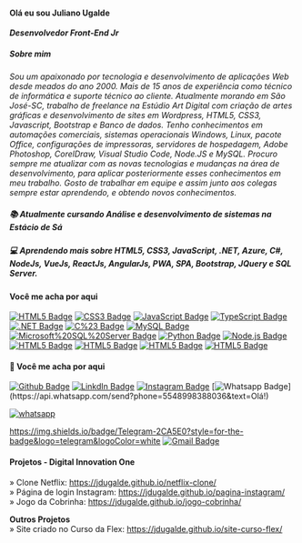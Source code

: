 #### Olá eu sou Juliano Ugalde
<b><i>Desenvolvedor Front-End Jr </i></b><br>
##### Sobre mim
<i>Sou um apaixonado por tecnologia e desenvolvimento de aplicações Web desde meados do ano 2000. Mais de 15 anos de experiência como técnico de informática e suporte técnico ao cliente. Atualmente morando em São José-SC, trabalho de freelance na Estúdio Art Digital com criação de artes gráficas e desenvolvimento de sites em Wordpress, HTML5, CSS3, Javascript, Bootstrap e Banco de dados.
Tenho conhecimentos em automações comerciais, sistemas operacionais Windows, Linux, pacote Office, configurações de impressoras, servidores de hospedagem, Adobe Photoshop, CorelDraw, Visual Studio Code, Node.JS e MySQL.
Procuro sempre me atualizar com as novas tecnologias e mudanças na área de desenvolvimento, para aplicar posteriormente esses conhecimentos em meu trabalho.
Gosto de trabalhar em equipe e assim junto aos colegas sempre estar aprendendo, e obtendo novos conhecimentos.</i>


##### 📚 Atualmente cursando Análise e desenvolvimento de sistemas na Estácio de Sá

##### 💻 Aprendendo mais sobre HTML5, CSS3, JavaScript, .NET, Azure, C#, NodeJs, VueJs, ReactJs, AngularJs, PWA, SPA, Bootstrap, JQuery e SQL Server.

#### Você me acha por aqui
[![HTML5 Badge](https://img.shields.io/badge/HTML5-E34F26?style=for-the-badge&logo=html5&logoColor=white=)](#)
[![CSS3 Badge](https://img.shields.io/badge/CSS3-1572B6?style=for-the-badge&logo=css3&logoColor=white=)](#)
[![JavaScript Badge](https://img.shields.io/badge/JavaScript-323330?style=for-the-badge&logo=javascript&logoColor=F7DF1E=)](#)
[![TypeScript Badge](https://img.shields.io/badge/TypeScript-007ACC?style=for-the-badge&logo=typescript&logoColor=white=)](#)
[![.NET Badge](https://img.shields.io/badge/.NET-512BD4?style=for-the-badge&logo=dotnet&logoColor=white=)](#)
[![C%23 Badge](https://img.shields.io/badge/C%23-239120?style=for-the-badge&logo=c-sharp&logoColor=white=)](#)
[![MySQL Badge](https://img.shields.io/badge/MySQL-00000F?style=for-the-badge&logo=mysql&logoColor=white=)](#)
[![Microsoft%20SQL%20Server Badge](https://img.shields.io/badge/Microsoft%20SQL%20Server-CC2927?style=for-the-badge&logo=microsoft%20sql%20server&logoColor=white=)](#)
[![Python Badge](https://img.shields.io/badge/Python-FFD43B?style=for-the-badge&logo=python&logoColor=darkgreen=)](#)
[![Node.js Badge](https://img.shields.io/badge/Node.js-339933?style=for-the-badge&logo=nodedotjs&logoColor=white=)](#)
[![HTML5 Badge](https://img.shields.io/badge/HTML5-E34F26?style=for-the-badge&logo=html5&logoColor=white=)](#)
[![HTML5 Badge](https://img.shields.io/badge/HTML5-E34F26?style=for-the-badge&logo=html5&logoColor=white=)](#)
[![HTML5 Badge](https://img.shields.io/badge/HTML5-E34F26?style=for-the-badge&logo=html5&logoColor=white=)](#)
[![HTML5 Badge](https://img.shields.io/badge/HTML5-E34F26?style=for-the-badge&logo=html5&logoColor=white=)](#)



#### 📱 Você me acha por aqui

[![Github Badge](https://img.shields.io/badge/GitHub-100000?style=for-the-badge&logo=github&logoColor=white=https://github.com/jdugalde)](https://github.com/jdugalde)
[![LinkdIn Badge](https://img.shields.io/badge/LinkedIn-0077B5?style=for-the-badge&logo=linkedin&logoColor=white&Link=https://www.linkedin.com/in/julianodamasco/)](https://www.linkedin.com/in/julianodamasco/)
[![Instagram Badge](https://img.shields.io/badge/Instagram-E4405F?style=for-the-badge&logo=instagram&logoColor=white&Link=https://www.instagram.com/jdugalde/)](https://www.instagram.com/jdugalde/)
[![Whatsapp Badge](https://img.shields.io/badge/-Whatsapp-4CA143?style=flat-square&labelColor=4CA143&logo=whatsapp&logoColor=white&link=https://api.whatsapp.com/send?phone=5548998388036&text=Olá!)](https://api.whatsapp.com/send?phone=5548998388036&text=Olá!)

<div>
    <a href="https://api.whatsapp.com/send?phone=5548998388036&text=Olá!."
      target="_blank" class="float">
      <img src="https://img.shields.io/badge/WhatsApp-25D366?style=for-the-badge&logo=whatsapp&logoColor=white" alt="whatsapp">
    </a>
</div>

https://img.shields.io/badge/Telegram-2CA5E0?style=for-the-badge&logo=telegram&logoColor=white
[![Gmail Badge](https://img.shields.io/badge/Gmail-c14438?style=flat-square&logo=Gmail&logoColor=white&link=mailto:julianougalde@gmail.com)](mailto:julianougalde@gmail.com)

#### Projetos - Digital Innovation One

» Clone Netflix: https://jdugalde.github.io/netflix-clone/ <br>
» Página de login Instagram: https://jdugalde.github.io/pagina-instagram/ <br>
» Jogo da Cobrinha: https://jdugalde.github.io/jogo-cobrinha/ <br>

<b> Outros Projetos</b><br>
» Site criado no Curso da Flex: https://jdugalde.github.io/site-curso-flex/




<!--
**jdugalde/jdugalde** is a ✨ _special_ ✨ repository because its `README.md` (this file) appears on your GitHub profile.

Here are some ideas to get you started:

- 🔭 I’m currently working on ...
- 🌱 I’m currently learning ...
- 👯 I’m looking to collaborate on ...
- 🤔 I’m looking for help with ...
- 💬 Ask me about ...
- 📫 How to reach me: ...
- 😄 Pronouns: ...
- ⚡ Fun fact: ...
-->
